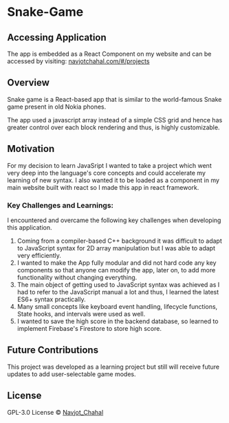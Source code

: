 # Snake-Game

## Accessing Application

The app is embedded as a React Component on my website and can be accessed by visiting: [navjotchahal.com/#/projects](https://navjotchahal.com/#/projects)

## Overview

Snake game is a React-based app that is similar to the world-famous Snake game present in old Nokia phones.

The app used a javascript array instead of a simple CSS grid and hence has greater control over each block rendering and thus, is highly customizable.

## Motivation

For my decision to learn JavaSript I wanted to take a project which went very deep into the language's core concepts and could accelerate my learning of new syntax. I also wanted it to be loaded as a component in my main website built with react so I made this app in react framework.

### Key Challenges and Learnings:
I encountered and overcame the following key challenges when developing this application.
1. Coming from a compiler-based C++ background it was difficult to adapt to JavaScript syntax for 2D array manipulation but I was able to adapt very efficiently.
2. I wanted to make the App fully modular and did not hard code any key components so that anyone can modify the app, later on, to add more functionality without changing everything.
3. The main object of getting used to JavaScript syntax was achieved as I had to refer to the JavaScript manual a lot and thus, I learned the latest ES6+ syntax practically.
4. Many small concepts like keyboard event handling, lifecycle functions, State hooks, and intervals were used as well.
5. I wanted to save the high score in the backend database, so learned to implement Firebase's Firestore to store high score.

## Future Contributions
This project was developed as a learning project but still will receive future updates to add user-selectable game modes.

## License
GPL-3.0 License © [Navjot_Chahal]()
